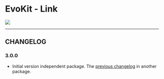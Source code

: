 # EvoKit - Link

[![](https://img.shields.io/npm/v/evokit-link.svg)](https://www.npmjs.com/package/evokit-link)

---

## CHANGELOG

### 3.0.0

- Initial version independent package. The [previous changelog](/packages/evokit/CHANGELOG.md) in another package.
